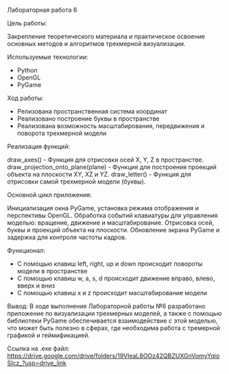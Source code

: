 Лабораторная работа 6

Цель работы:

Закрепление теоретического материала и практическое освоение основных методов и алгоритмов трехмерной визуализации.

Используемые технологии:
- Python
- OpenGL
- PyGame

Ход работы:
- Релизована пространственная система координат
- Реализовано построение буквы в пространстве
- Реализована возможность масштабирования, передвижения и поворота трехмерной модели

Реализация функций:

draw_axes() - Функция для отрисовки осей X, Y, Z в пространстве.
draw_projection_onto_plane(plane) - Функция для построения проекций объекта на плоскости XY, XZ и YZ.
draw_letter() - Функция для отрисовки самой трехмерной модели (буквы).

Основной цикл приложения:

Инициализация окна PyGame, установка режима отображения и перспективы OpenGL.
Обработка событий клавиатуры для управления моделью: вращение, движение и масштабирование.
Отрисовка осей, буквы и проекций объекта на плоскости.
Обновление экрана PyGame и задержка для контроля частоты кадров.

Функционал:
- С помощью клавиш left, right, up и down происходит повороты модели в пространстве
- С помощью клавиш w, a, s, d происходит движение вправо, влево, вверх и вниз
- С помощью клавиш x и z происходит масштабирование модели

Вывод:
В ходе выполнения Лабораторной работы №6 разработано приложение по визуализации трехмерных моделей, а также с помощью библиотеки PyGame обеспечивается взаимодействие с этой моделью, что может быть полезно в сферах, где необходима работа с тремерной графикой и геймификацией.

Ссылка на .exe файл:
https://drive.google.com/drive/folders/19VleaL8OOz42QBZUXGnVomyYqioSIcz_?usp=drive_link
